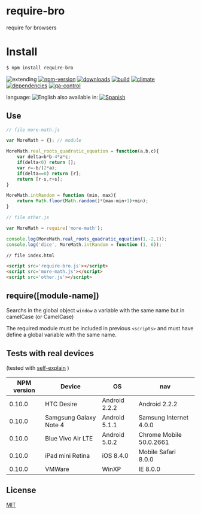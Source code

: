 # require-bro
require for browsers

# Install
```sh
$ npm install require-bro
```

![extending](https://img.shields.io/badge/stability-extending-orange.svg)
[![npm-version](https://img.shields.io/npm/v/require-bro.svg)](https://npmjs.org/package/require-bro)
[![downloads](https://img.shields.io/npm/dm/require-bro.svg)](https://npmjs.org/package/require-bro)
[![build](https://img.shields.io/travis/codenautas/require-bro/master.svg)](https://travis-ci.org/codenautas/require-bro)
[![climate](https://img.shields.io/codeclimate/github/codenautas/require-bro.svg)](https://codeclimate.com/github/codenautas/require-bro)
[![dependencies](https://img.shields.io/david/codenautas/require-bro.svg)](https://david-dm.org/codenautas/require-bro)
[![qa-control](http://codenautas.com/github/codenautas/require-bro.svg)](http://codenautas.com/github/codenautas/require-bro)


language: ![English](https://raw.githubusercontent.com/codenautas/multilang/master/img/lang-en.png)
also available in:
[![Spanish](https://raw.githubusercontent.com/codenautas/multilang/master/img/lang-es.png)](LEEME.md)

## Use

```js
// file more-math.js

var MoreMath = {}; // module

MoreMath.real_roots_quadratic_equation = function(a,b,c){
    var delta=b*b-4*a*c;
    if(delta<0) return [];
    var r=-b/(2*a);
    if(delta==0) return [r];
    return [r-s,r+s];
}

MoreMath.intRandom = function (min, max){
    return Math.floor(Math.random()*(max-min+1)+min);
}

```

```js
// file other.js

var MoreMath = require('more-math');

console.log(MoreMath.real_roots_quadratic_equation(1,-2,1));
console.log('dice', MoreMath.intRandom = function (1, 6));

```

```html
// file index.html

<script src='require-bro.js'></script>
<script src='more-math.js'></script>
<script src='other.js'></script>

```

## require([module-name])


Searchs in the global object `window` a variable with the same name but in camelCase (or CamelCase)

The required module must be included in previous `<scripts>`
and must have define a global variable with the same name.


## Tests with real devices

(tested with [self-explain](https://www.npmjs.com/package/self-explain) )


NPM version | Device                 | OS            | nav
------------|------------------------|---------------|---------------
0.10.0      | HTC Desire             | Android 2.2.2 | Android 2.2.2
0.10.0      | Samgsung Galaxy Note 4 | Android 5.1.1 | Samsung Internet 4.0.0
0.10.0      | Blue Vivo Air LTE      | Android 5.0.2 | Chrome Mobile 50.0.2661
0.10.0      | iPad mini Retina       | iOS 8.4.0     | Mobile Safari 8.0.0
0.10.0      | VMWare                 | WinXP         | IE 8.0.0

## License

[MIT](LICENSE)

